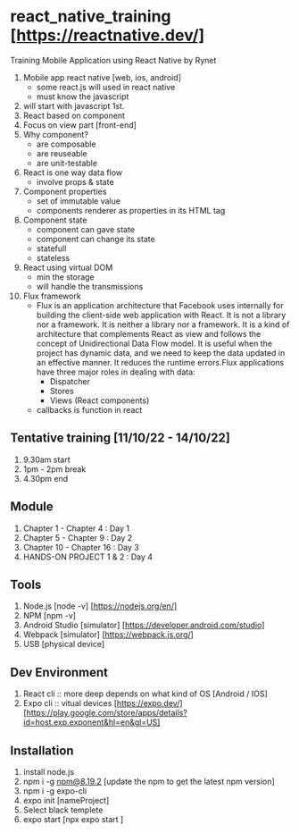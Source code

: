 # react_native_training [https://reactnative.dev/]
Training Mobile Application using React Native by Rynet

1.  Mobile app react native [web, ios, android]
	-   some react.js will used in react native
	-   must know the javascript
2.  will start with javascript 1st.
3.  React based on component
4.  Focus on view part [front-end]
5.  Why component?
    -   are composable
    -   are reuseable
    -   are unit-testable
6.  React is one way data flow
    -   involve props & state
7.  Component properties
    -   set of immutable value
    -   components renderer as properties in its HTML tag
8.  Component state
    -   component can gave state
    -   component can change its state
    -   statefull
    -   stateless
9.  React using virtual DOM
    -   min the storage
    -   will handle the transmissions 
10. Flux framework
    -   Flux is an application architecture that Facebook uses internally for building the client-side web application with React. It is not a library nor a framework. It is neither a library nor a framework. It is a kind of architecture that complements React as view and follows the concept of Unidirectional Data Flow model. It is useful when the project has dynamic data, and we need to keep the data updated in an effective manner. It reduces the runtime errors.Flux applications have three major roles in dealing with data:
        -   Dispatcher
        -   Stores
        -   Views (React components)
    - callbacks is function in react

## Tentative training [11/10/22 - 14/10/22]
1.  9.30am start
2.  1pm - 2pm break
3.  4.30pm end

## Module
1.  Chapter 1 - Chapter 4   :   Day 1
2.  Chapter 5 - Chapter 9   :   Day 2
3.  Chapter 10 - Chapter 16 :   Day 3
4.  HANDS-ON PROJECT 1 & 2  :   Day 4

## Tools
1.  Node.js [node -v] [https://nodejs.org/en/]
2.  NPM [npm -v]
3.  Android Studio [simulator] [https://developer.android.com/studio]
4.  Webpack [simulator] [https://webpack.js.org/]
5.  USB [physical device]

## Dev Environment
1.  React cli :: more deep depends on what kind of OS [Android / IOS]
2.  Expo cli :: vitual devices [https://expo.dev/] [https://play.google.com/store/apps/details?id=host.exp.exponent&hl=en&gl=US]

## Installation
1.  install node.js
2.  npm i -g npm@8.19.2 [update the npm to get the latest npm version]
3.  npm i -g expo-cli
4.  expo init [nameProject]
5.  Select black templete
6.  expo start [npx expo start ]